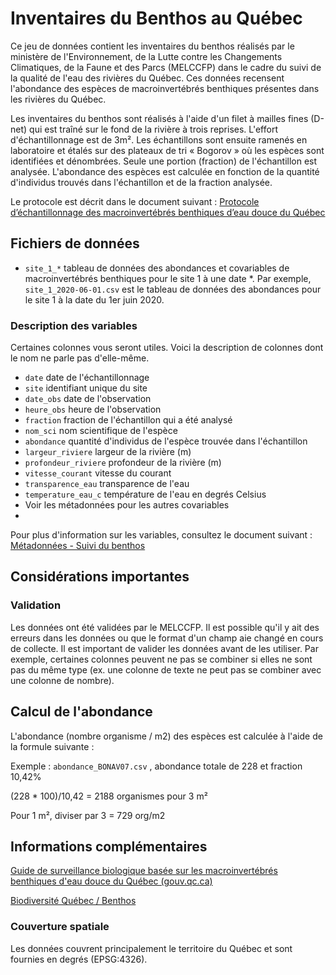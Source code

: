 # Inventaires du Benthos au Québec

Ce jeu de données contient les inventaires du benthos réalisés par le ministère de l'Environnement, de la Lutte contre les Changements Climatiques, de la Faune et des Parcs (MELCCFP) dans le cadre du suivi de la qualité de l'eau des rivières du Québec. Ces données recensent l'abondance des espèces de macroinvertébrés benthiques présentes dans les rivières du Québec. 

Les inventaires du benthos sont réalisés à l'aide d'un filet à mailles fines (D-net) qui est traîné sur le fond de la rivière à trois reprises. L'effort d'échantillonnage est de 3m². Les échantillons sont ensuite ramenés en laboratoire et étalés sur des plateaux de tri « Bogorov » où les espèces sont identifiées et dénombrées. Seule une portion (fraction) de l'échantillon est analysée. L'abondance des espèces est calculée en fonction de la quantité d'individus trouvés dans l'échantillon et de la fraction analysée.

Le protocole est décrit dans le document suivant : [Protocole d’échantillonnage des macroinvertébrés benthiques d’eau douce du Québec](https://www.environnement.gouv.qc.ca/eau/eco_aqua/macroinvertebre/protocole/index.htm)


## Fichiers de données

- `site_1_*` tableau de données des abondances et covariables de macroinvertébrés benthiques pour le site 1 à une date *. Par exemple, `site_1_2020-06-01.csv` est le tableau de données des abondances pour le site 1 à la date du 1er juin 2020.

### Description des variables

Certaines colonnes vous seront utiles. Voici la description de colonnes dont le nom ne parle pas d'elle-même.

- `date` date de l'échantillonnage
- `site` identifiant unique du site
- `date_obs` date de l'observation
- `heure_obs` heure de l'observation
- `fraction` fraction de l'échantillon qui a été analysé
- `nom_sci` nom scientifique de l'espèce
- `abondance` quantité d'individus de l'espèce trouvée dans l'échantillon
- `largeur_riviere` largeur de la rivière (m)
- `profondeur_riviere` profondeur de la rivière (m)
- `vitesse_courant` vitesse du courant
- `transparence_eau` transparence de l'eau
- `temperature_eau_c` température de l'eau en degrés Celsius
- Voir les métadonnées pour les autres covariables 
- 
Pour plus d'information sur les variables, consultez le document suivant : [Métadonnées - Suivi du benthos](https://www.donneesquebec.ca/recherche/dataset/suivi-du-benthos/resource/ecb8b75f-7e4d-4729-be61-b3330d02d165)


## Considérations importantes

### Validation

Les données ont été validées par le MELCCFP. Il est possible qu'il y ait des erreurs dans les données ou que le format d'un champ aie changé en cours de collecte. Il est important de valider les données avant de les utiliser. Par exemple, certaines colonnes peuvent ne pas se combiner si elles ne sont pas du même type (ex. une colonne de texte ne peut pas se combiner avec une colonne de nombre).


## Calcul de l'abondance

L'abondance (nombre organisme / m2) des espèces est calculée à l'aide de la formule suivante :

Exemple : `abondance_BONAV07.csv` , abondance totale de 228 et fraction 10,42% 

(228 * 100)/10,42 = 2188 organismes pour 3 m²

Pour 1 m², diviser par 3 = 729 org/m2


## Informations complémentaires

[Guide de surveillance biologique basée sur les macroinvertébrés benthiques d'eau douce du Québec (gouv.qc.ca)](https://can01.safelinks.protection.outlook.com/?url=https%3A%2F%2Fwww.environnement.gouv.qc.ca%2Feau%2Feco_aqua%2Fmacroinvertebre%2Fsurveillance%2Fbenthiques.pdf&data=05%7C01%7CVictor.Cameron%40USherbrooke.ca%7C10921baf6084499beec908db9cd34465%7C3a5a8744593545f99423b32c3a5de082%7C0%7C0%7C638276203602274357%7CUnknown%7CTWFpbGZsb3d8eyJWIjoiMC4wLjAwMDAiLCJQIjoiV2luMzIiLCJBTiI6Ik1haWwiLCJXVCI6Mn0%3D%7C3000%7C%7C%7C&sdata=qbhPytqLNVgiZOxd9U5xnalCKdIepokrfuwgZf%2Bu%2FFU%3D&reserved=0)

[Biodiversité Québec / Benthos](https://biodiversite-quebec.ca/fr/inventaires/inventaires/benthos)

### Couverture spatiale

Les données couvrent principalement le territoire du Québec et sont fournies en degrés (EPSG:4326).